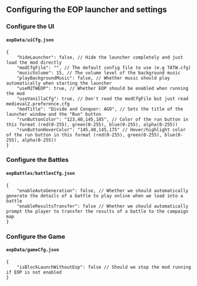 ## Configuring the EOP launcher and settings

### Configure the UI

#### ```eopData/uiCfg.json```

```
{
    "hideLauncher": false, // Hide the launcher completely and just load the mod directly
    "modCfgFile": "", // The default config file to use (e.g TATW.cfg)
    "musicVolume": 15, // The volume level of the background music
    "playBackgroundMusic": false, // Whether music should play automatically when starting the launcher
    "useM2TWEOP": true, // Whether EOP should be enabled when running the mod
    "useVanillaCfg": true, // Don't read the modCfgFile but just read medieval2.preference.cfg
    "modTitle": "Divide and Conquer: AGO", // Sets the title of the launcher window and the "Run" button
    "runButtonColor": "123,40,145,185", // Color of the run button in this format (red(0-255), green(0-255), blue(0-255), alpha(0-255))
    "runButtonHoverColor": "145,40,145,175" // Hover/highlight color of the run button in this format (red(0-255), green(0-255), blue(0-255), alpha(0-255))
}
```

### Configure the Battles

#### ```eopBattles/battlesCfg.json```

```
{
    "enableAutoGeneration": false, // Whether we should automatically generate the details of a battle to play online when we load into a battle
    "enableResultsTransfer": false // Whether we should automatically prompt the player to transfer the results of a battle to the campaign map
}
```


### Configure the Game

#### ```eopData/gameCfg.json```

```
{
    "isBlockLaunchWithoutEop": false // Should we stop the mod running if EOP is not enabled
}
```